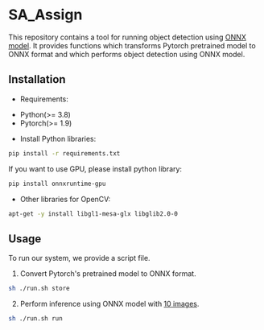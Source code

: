 # SA_Assign
This repository contains a tool for running object detection using [ONNX model](https://onnx.ai/). It provides functions which transforms Pytorch pretrained model to ONNX format and which performs object detection using ONNX model.

## Installation
* Requirements:
- Python(>= 3.8)
- Pytorch(>= 1.9)

* Install Python libraries:
```bash
pip install -r requirements.txt
```

If you want to use GPU, please install python library:
```bash
pip install onnxruntime-gpu
```

* Other libraries for OpenCV:
```bash
apt-get -y install libgl1-mesa-glx libglib2.0-0
```

## Usage
To run our system, we provide a script file.

1. Convert Pytorch's pretrained model to ONNX format. 
```bash
sh ./run.sh store
```

2. Perform inference using ONNX model with [10 images](./benchmarks).
```bash
sh ./run.sh run
```

